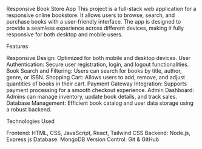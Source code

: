 Responsive Book Store App
This project is a full-stack web application for a responsive online bookstore. It allows users to browse, search, and purchase books with a user-friendly interface. The app is designed to provide a seamless experience across different devices, making it fully responsive for both desktop and mobile users.

Features

Responsive Design: Optimized for both mobile and desktop devices.
User Authentication: Secure user registration, login, and logout functionalities.
Book Search and Filtering: Users can search for books by title, author, genre, or ISBN.
Shopping Cart: Allows users to add, remove, and adjust quantities of books in their cart.
Payment Gateway Integration: Supports payment processing for a smooth checkout experience.
Admin Dashboard: Admins can manage inventory, update book details, and track sales.
Database Management: Efficient book catalog and user data storage using a robust backend.

Technologies Used

Frontend: HTML, CSS, JavaScript, React, Tailwind CSS
Backend: Node.js, Express.js
Database: MongoDB
Version Control: Git & GitHub
